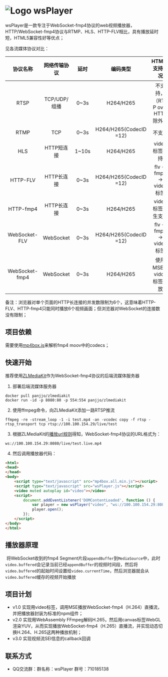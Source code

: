 # ![Logo](wsPlayerlogo.svg) wsPlayer

​       wsPlayer是一款专注于WebSocket-fmp4协议的web视频播放器，HTTP/WebSocket-fmp4协议与RTMP、HLS、HTTP-FLV相比，具有播放延时短，HTML5兼容性好等优点；

见各流媒体协议对比：


|    协议名称    | 网络传输协议 | 延时  |        编码类型        |         HTML5支持情况          |
| :------------: | :----------: | :---: | :--------------------: | :----------------------------: |
|      RTSP      | TCP/UDP/组播 | 0~3s  |       H264/H265        | 不支持，（RTSP over HTTP除外） |
|      RTMP      |     TCP      | 0~3s  | H264/H265(CodecID =12) |             不支持             |
|      HLS       |  HTTP短连接  | 1~10s |       H264/H265        |         video标签支持          |
|    HTTP-FLV    |  HTTP长连接  | 0~3s  | H264/H265(CodecID =12) |     flv → fmp4 → video标签     |
|   HTTP-fmp4    |  HTTP长连接  | 0~3s  |       H264/H265        |       video标签原生支持        |
| WebSocket-FLV  |  WebSocket   | 0~3s  | H264/H265(CodecID =12) |     flv → fmp4 → video标签     |
| WebSocket-fmp4 |  WebSocket   | 0~3s  |       H264/H265        |     使用MSE，vidoe标签播放     |

备注：浏览器对单个页面的HTTP长连接的并发数限制为6个，这意味着HTTP-FLV、HTTP-fmp4只能同时播放6个视频画面；但浏览器对WebSocket的连接数没有限制；



## 项目依赖

需要使用[mp4box.js](https://github.com/gpac/mp4box.js)来解析fmp4 moov中的codecs；



## 快速开始

推荐使用[ZLMediaKit](https://github.com/ZLMediaKit/ZLMediaKit)作为WebSocket-fmp4协议的后端流媒体服务器

1. 部署后端流媒体服务器

```shell
docker pull panjjo/zlmediakit
docker run -id -p 8080:80 -p 554:554 panjjo/zlmediakit
```

2. 使用ffmpeg命令，向ZLMediaKit添加一路RTSP推流
```shell
ffmpeg -re -stream_loop -1 -i test.mp4 -an -vcodec copy -f rtsp -rtsp_transport tcp rtsp://100.100.154.29/live/test
```

3. 根据ZLMediaKit的[播放url规则](https://github.com/zlmediakit/ZLMediaKit/wiki/%E6%92%AD%E6%94%BEurl%E8%A7%84%E5%88%99)得知，WebSocket-fmp4协议的URL格式为：
```shell
ws://100.100.154.29:8080/live/test.live.mp4
```

4. 然后调用播放器代码：

```html
<html>
<head>
</head>
<body>
    <script type="text/javascript" src="mp4box.all.min.js"></script>
    <script type="text/javascript" src="wsPlayer.js"></script>
    <video muted autoplay id="video"></video>
    <script>
        document.addEventListener('DOMContentLoaded', function () {
            var player = new wsPlayer("video", "ws://100.100.154.29:8083/live/test.live.mp4");
            player.open();
        });
    </script>
</body>
</html>
```

## 播放器原理
​       将WebSocket收到的fmp4 Segment片段`appendBuffer`到`MediaSource`中，此时`video.buffered`会记录当前已经`appendBuffer`的视频时间段，然后将`video.buffered`的起始时间设置给`video.currentTime`，然后浏览器就会从`video.buffered`缓存的视频开始播放

## 项目计划
* v1.0 实现用video标签，调用MSE播放WebSocket-fmp4（H.264）直播流，并把播放器封装为标准的npm组件；
* v2.0 实现用WebAssembly FFmpeg解码H.265，然后用canvas标签WebGL渲染YUV，从而实现播放WebSocket-fmp4（H.265）直播流，并实现动态切换H.264、H.265这两种播放机制；
* v3.0 实现视频流SEI信息的callback回调

## 联系方式
- QQ交流群：群名称：wsPlayer  群号：710185138
